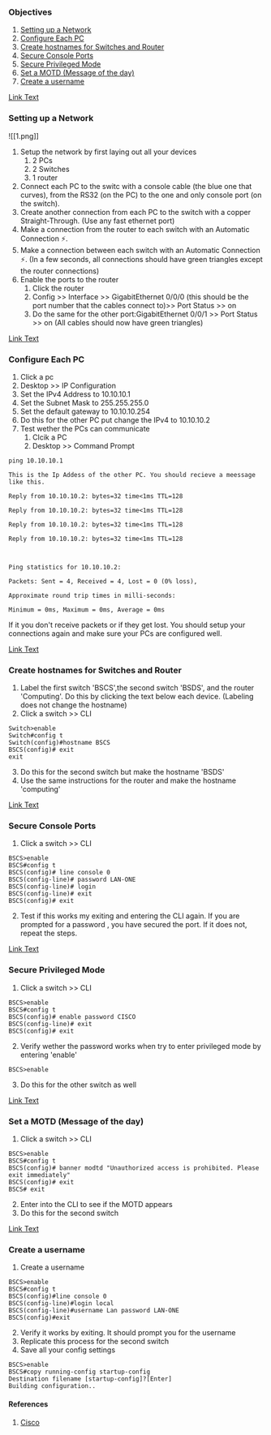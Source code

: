 
### Objectives

1. [Setting up a Network](#1)
2. [Configure Each PC](#2)
3. [Create hostnames for Switches and Router](#3)
4. [Secure Console Ports](#4)
5. [Secure Privileged Mode](#5)
6. [Set a MOTD (Message of the day)](#6)
7. [Create a username](#7)


[Link Text](#1)
### Setting up a Network

![[1.png]]

1. Setup the network by first laying out all your devices
	1. 2 PCs
	2. 2 Switches
	3. 1 router
2. Connect each PC to the switc with a console cable (the blue one that curves), from the RS32 (on the PC) to the one and only console port (on the switch).
3. Create another connection from each PC to the switch with a copper Straight-Through. (Use any fast ethernet port)
4. Make a connection from the router to each switch with an Automatic Connection ⚡️.
5. Make a connection between each switch with an Automatic Connection ⚡️. (In a few seconds, all connections should have green triangles except the router connections)
6. Enable the ports to the router
	1. Click the router
	2. Config >> Interface >> GigabitEthernet 0/0/0 (this should be the port number that the cables connect to)>> Port Status >> on
	3. Do the same for the other port:GigabitEthernet 0/0/1 >> Port Status >> on (All cables should now have green triangles)


[Link Text](#2)
### Configure Each PC

1. Click a pc 
2. Desktop >> IP Configuration
3. Set the IPv4 Address to 10.10.10.1
4. Set the Subnet Mask to 255.255.255.0
5. Set the default gateway to 10.10.10.254
6. Do this for the other PC put change the IPv4 to 10.10.10.2
7. Test wether the PCs can communicate
	1. Clcik a PC
	2. Desktop >> Command Prompt
	
```shell
ping 10.10.10.1
```

	This is the Ip Addess of the other PC. You should recieve a meessage like this. 
	
```shell
Reply from 10.10.10.2: bytes=32 time<1ms TTL=128

Reply from 10.10.10.2: bytes=32 time<1ms TTL=128

Reply from 10.10.10.2: bytes=32 time<1ms TTL=128

Reply from 10.10.10.2: bytes=32 time<1ms TTL=128

  

Ping statistics for 10.10.10.2:

Packets: Sent = 4, Received = 4, Lost = 0 (0% loss),

Approximate round trip times in milli-seconds:

Minimum = 0ms, Maximum = 0ms, Average = 0ms
```

If it you don't receive packets or if they get lost. You should setup your connections again and make sure your PCs are configured well. 

[Link Text](#3)
### Create hostnames for Switches and Router

1. Label the first switch 'BSCS',the second switch 'BSDS', and the router 'Computing'. Do this by clicking the text below each device. (Labeling does not change the hostname)
2. Click a switch >> CLI

```Switch CLI
Switch>enable
Switch#config t
Switch(config)#hostname BSCS
BSCS(config)# exit
exit
```

3. Do this for the second switch but make the hostname 'BSDS'
4. Use the same instructions for the router and make the hostname 'computing'

[Link Text](#4)
### Secure Console Ports 

1. Click a switch >> CLI

```Switch
BSCS>enable
BSCS#config t
BSCS(config)# line console 0
BSCS(config-line)# password LAN-ONE
BSCS(config-line)# login
BSCS(config-line)# exit
BSCS(config)# exit
```

2. Test if this works my exiting and entering the CLI again. If you are prompted for a password , you have secured the port. If it does not, repeat the steps.

[Link Text](#5)
### Secure Privileged Mode 

1. Click a switch >> CLI

```Switch
BSCS>enable
BSCS#config t
BSCS(config)# enable password CISCO
BSCS(config-line)# exit
BSCS(config)# exit
```

2. Verify wether the password works when try to enter privileged mode by entering 'enable'
```Switch
BSCS>enable
```
3. Do this for the other switch as well

[Link Text](#6)
### Set a MOTD (Message of the day)

1. Click a switch >> CLI

```Switch
BSCS>enable
BSCS#config t
BSCS(config)# banner modtd "Unauthorized access is prohibited. Please exit immediately"
BSCS(config)# exit
BSCS# exit
```

2. Enter into the CLI to see if the MOTD appears
3. Do this for the second switch

[Link Text](#7)
### Create a username 

1. Create a username

 ```Switch
BSCS>enable
BSCS#config t
BSCS(config)#line console 0
BSCS(config-line)#login local
BSCS(config-line)#username Lan password LAN-ONE
BSCS(config)#exit
```

2. Verify it works by exiting. It should prompt you for the username
3. Replicate this process for the second switch
4. Save all your config settings

```Switch
BSCS>enable
BSCS#copy running-config startup-config
Destination filename [startup-config]?[Enter]
Building configuration..
```

<a name="anchor-name"></a>

#### References 

1. [Cisco](https://edshare.gcu.ac.uk/2192/2/Files/2.2.3.3%20Packet%20Tracer%20-%20Configuring%20Initial%20Switch%20Settings%20Instructions.pdf)
